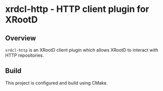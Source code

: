 # xrdcl-http - HTTP client plugin for XRootD

## Overview

`xrdcl-http` is an XRootD client plugin which allows XRootD to interact
with HTTP repositories.

## Build

This project is configured and build using CMake.
